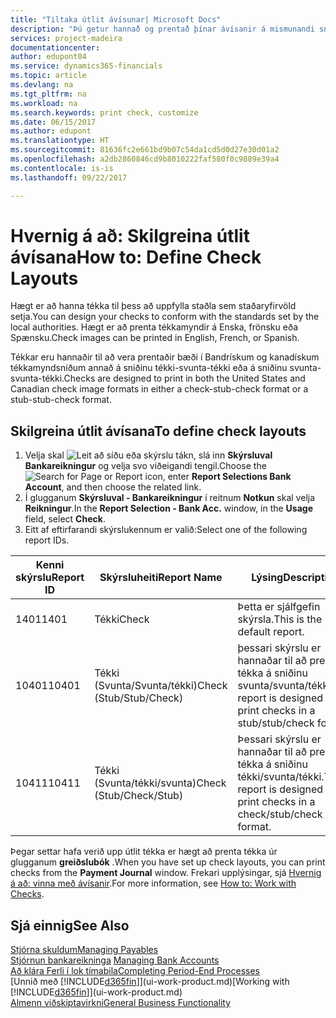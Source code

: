 ```yaml
---
title: "Tiltaka útlit ávísunar| Microsoft Docs"
description: "Þú getur hannað og prentað þínar ávísanir á mismunandi sniði til að vera í samræmi við staðla."
services: project-madeira
documentationcenter: 
author: edupont04
ms.service: dynamics365-financials
ms.topic: article
ms.devlang: na
ms.tgt_pltfrm: na
ms.workload: na
ms.search.keywords: print check, customize
ms.date: 06/15/2017
ms.author: edupont
ms.translationtype: HT
ms.sourcegitcommit: 81636fc2e661bd9b07c54da1cd5d0d27e30d01a2
ms.openlocfilehash: a2db2860846cd9b8010222faf580f0c9889e39a4
ms.contentlocale: is-is
ms.lasthandoff: 09/22/2017

---
```

# <a name="how-to-define-check-layouts"></a><span data-ttu-id="f6836-103">Hvernig á að: Skilgreina útlit ávísana</span><span class="sxs-lookup"><span data-stu-id="f6836-103">How to: Define Check Layouts</span></span>
<span data-ttu-id="f6836-104">Hægt er að hanna tékka til þess að uppfylla staðla sem staðaryfirvöld setja.</span><span class="sxs-lookup"><span data-stu-id="f6836-104">You can design your checks to conform with the standards set by the local authorities.</span></span> <span data-ttu-id="f6836-105">Hægt er að prenta tékkamyndir á Enska, frönsku eða Spænsku.</span><span class="sxs-lookup"><span data-stu-id="f6836-105">Check images can be printed in English, French, or Spanish.</span></span>

<span data-ttu-id="f6836-106">Tékkar eru hannaðir til að vera prentaðir bæði í Bandrískum og kanadískum tékkamyndsniðum annað á sniðinu tékki-svunta-tékki  eða á sniðinu svunta-svunta-tékki.</span><span class="sxs-lookup"><span data-stu-id="f6836-106">Checks are designed to print in both the United States and Canadian check image formats in either a check-stub-check format or a stub-stub-check format.</span></span>

## <a name="to-define-check-layouts"></a><span data-ttu-id="f6836-107">Skilgreina útlit ávísana</span><span class="sxs-lookup"><span data-stu-id="f6836-107">To define check layouts</span></span>
1. <span data-ttu-id="f6836-108">Velja skal ![Leit að síðu eða skýrslu](media/ui-search/search_small.png "Leit að síðu eða skýrslu táknið") tákn, slá inn **Skýrsluval Bankareikningur** og velja svo viðeigandi tengil.</span><span class="sxs-lookup"><span data-stu-id="f6836-108">Choose the ![Search for Page or Report](media/ui-search/search_small.png "Search for Page or Report icon") icon, enter **Report Selections Bank Account**, and then choose the related link.</span></span>
2. <span data-ttu-id="f6836-109">Í glugganum **Skýrsluval - Bankareikningur** í reitnum **Notkun** skal velja **Reikningur**.</span><span class="sxs-lookup"><span data-stu-id="f6836-109">In the **Report Selection - Bank Acc.** window, in the **Usage** field, select **Check**.</span></span>
3. <span data-ttu-id="f6836-110">Eitt af eftirfarandi skýrslukennum er valið:</span><span class="sxs-lookup"><span data-stu-id="f6836-110">Select one of the following report IDs.</span></span>

| <span data-ttu-id="f6836-111">Kenni skýrslu</span><span class="sxs-lookup"><span data-stu-id="f6836-111">Report ID</span></span> | <span data-ttu-id="f6836-112">Skýrsluheiti</span><span class="sxs-lookup"><span data-stu-id="f6836-112">Report Name</span></span> | <span data-ttu-id="f6836-113">Lýsing</span><span class="sxs-lookup"><span data-stu-id="f6836-113">Description</span></span> |
| --- | --- | --- |
| <span data-ttu-id="f6836-114">1401</span><span class="sxs-lookup"><span data-stu-id="f6836-114">1401</span></span> |<span data-ttu-id="f6836-115">Tékki</span><span class="sxs-lookup"><span data-stu-id="f6836-115">Check</span></span> |<span data-ttu-id="f6836-116">Þetta er sjálfgefin skýrsla.</span><span class="sxs-lookup"><span data-stu-id="f6836-116">This is the default report.</span></span> |
| <span data-ttu-id="f6836-117">10401</span><span class="sxs-lookup"><span data-stu-id="f6836-117">10401</span></span> |<span data-ttu-id="f6836-118">Tékki (Svunta/Svunta/tékki)</span><span class="sxs-lookup"><span data-stu-id="f6836-118">Check (Stub/Stub/Check)</span></span> |<span data-ttu-id="f6836-119">þessari skýrslu er hannaðar til að prenta tékka á sniðinu svunta/svunta/tékki.</span><span class="sxs-lookup"><span data-stu-id="f6836-119">This report is designed to print checks in a stub/stub/check format.</span></span> |
| <span data-ttu-id="f6836-120">10411</span><span class="sxs-lookup"><span data-stu-id="f6836-120">10411</span></span> |<span data-ttu-id="f6836-121">Tékki (Svunta/tékki/svunta)</span><span class="sxs-lookup"><span data-stu-id="f6836-121">Check (Stub/Check/Stub)</span></span> |<span data-ttu-id="f6836-122">Þessari skýrslu er hannaðar til að prenta tékka á sniðinu tékki/svunta/tékki.</span><span class="sxs-lookup"><span data-stu-id="f6836-122">This report is designed to print checks in a check/stub/check format.</span></span> |

<span data-ttu-id="f6836-123">Þegar settar hafa verið upp útlit tékka er hægt að prenta tékka úr glugganum **greiðslubók** .</span><span class="sxs-lookup"><span data-stu-id="f6836-123">When you have set up check layouts, you can print checks from the **Payment Journal** window.</span></span> <span data-ttu-id="f6836-124">Frekari upplýsingar, sjá [Hvernig á að: vinna með ávísanir](payables-how-work-checks.md).</span><span class="sxs-lookup"><span data-stu-id="f6836-124">For more information, see [How to: Work with Checks](payables-how-work-checks.md).</span></span>

## <a name="see-also"></a><span data-ttu-id="f6836-125">Sjá einnig</span><span class="sxs-lookup"><span data-stu-id="f6836-125">See Also</span></span>
[<span data-ttu-id="f6836-126">Stjórna skuldum</span><span class="sxs-lookup"><span data-stu-id="f6836-126">Managing Payables</span></span>](payables-manage-payables.md)  
<span data-ttu-id="f6836-127">[Stjórnun bankareikninga](bank-manage-bank-accounts.md) </span><span class="sxs-lookup"><span data-stu-id="f6836-127">[Managing Bank Accounts](bank-manage-bank-accounts.md) </span></span>  
[<span data-ttu-id="f6836-128">Að klára Ferli í lok tímabila</span><span class="sxs-lookup"><span data-stu-id="f6836-128">Completing Period-End Processes</span></span>](year-how-complete-period-end-processes.md)  
<span data-ttu-id="f6836-129">[Unnið með [!INCLUDE[d365fin](includes/d365fin_md.md)]](ui-work-product.md)</span><span class="sxs-lookup"><span data-stu-id="f6836-129">[Working with [!INCLUDE[d365fin](includes/d365fin_md.md)]](ui-work-product.md)</span></span>  
[<span data-ttu-id="f6836-130">Almenn viðskiptavirkni</span><span class="sxs-lookup"><span data-stu-id="f6836-130">General Business Functionality</span></span>](ui-across-business-areas.md)

